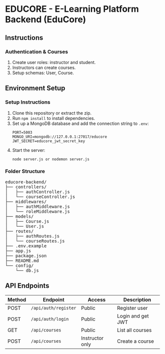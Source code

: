 # EDUCORE - E-Learning Platform Backend (EduCore) 
## Instructions
### Authentication & Courses
1. Create user roles: instructor and student.
2. Instructors can create courses.
3. Setup schemas: User, Course. 

## Environment Setup
### Setup Instructions
1. Clone this repository or extract the zip.
2. Run `npm install` to install dependencies.
3. Set up a MongoDB database and add the connection string to `.env`:
   ```
   PORT=5003
   MONGO_URI=mongodb://127.0.0.1:27017/educore
   JWT_SECRET=educore_jwt_secret_key
   ```
4. Start the server:
   ```
   node server.js or nodemon server.js
   ```

### Folder Structure
<pre>
educore-backend/
├── controllers/
│   ├── authController.js
│   └── courseController.js
├── middlewares/
│   ├── authMiddleware.js
│   └── roleMiddleware.js
├── models/
│   ├── Course.js
│   └── User.js
├── routes/
│   ├── authRoutes.js
│   └── courseRoutes.js
├── .env.example
├── app.js
├── package.json
├── README.md
└── config/
    └── db.js
</pre>


## API Endpoints

| Method | Endpoint             | Access           | Description                   |
| ------ | -------------------- | ---------------- | ----------------------------- |
| POST   | `/api/auth/register` | Public           | Register user                 |
| POST   | `/api/auth/login`    | Public           | Login and get JWT             |
| GET    | `/api/courses   `    | Public           | List all courses              |
| POST   | `/api/courses   `    | Instructor only  | Create a course               |


